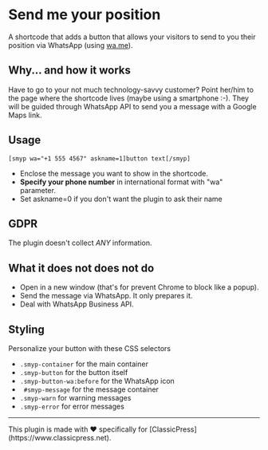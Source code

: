# Send me your position

A shortcode that adds a button that allows your visitors to send to you their position via WhatsApp (using [wa.me](https://wa.me)).

## Why... and how it works

Have to go to your not much technology-savvy customer?
Point her/him to the page where the shortcode lives (maybe using a smartphone :-).
They will be guided through WhatsApp API to send you a message with a Google Maps link.

## Usage
```
[smyp wa="+1 555 4567" askname=1]button text[/smyp]
```
- Enclose the message you want to show in the shortcode.
- **Specify your phone number** in international format with "wa" parameter.
- Set askname=0 if you don't want the plugin to ask their name

## GDPR
The plugin doesn't collect *ANY* information.

## What it does not does not do
- Open in a new window (that's for prevent Chrome to block like a popup).
- Send the message via WhatsApp. It only prepares it.
- Deal with WhatsApp Business API.

## Styling
Personalize your button with these CSS selectors
 
- `.smyp-container` for the main container
- `.smyp-button` for the button itself
- `.smyp-button-wa:before` for the WhatsApp icon
- ` #smyp-message` for the message container
- `.smyp-warn` for warning messages
- `.smyp-error` for error messages

<HR>
This plugin is made with ♥ specifically for [ClassicPress](https://www.classicpress.net).